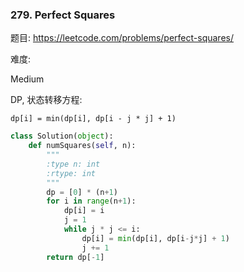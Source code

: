 
### 279. Perfect Squares


题目:
<https://leetcode.com/problems/perfect-squares/>


难度:

Medium


DP, 状态转移方程:

```dp[i] = min(dp[i], dp[i - j * j] + 1)```




```python
class Solution(object):
    def numSquares(self, n):
        """
        :type n: int
        :rtype: int
        """
        dp = [0] * (n+1)
        for i in range(n+1):
            dp[i] = i
            j = 1
            while j * j <= i:
                dp[i] = min(dp[i], dp[i-j*j] + 1)
                j += 1
        return dp[-1]

```
